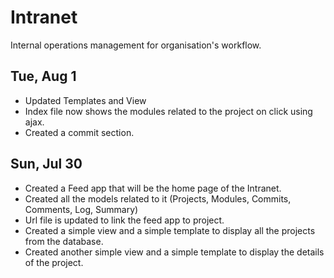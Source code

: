 # Intranet
Internal operations management for organisation's workflow.
## Tue, Aug 1
* Updated Templates and View
* Index file now shows the modules related to the project on click using ajax.
* Created a commit section.

## Sun, Jul 30
* Created a Feed app that will be the home page of the Intranet.
* Created all the models related to it (Projects, Modules, Commits, Comments, Log, Summary)
* Url file is updated to link the feed app to project.
* Created a simple view and a simple template to display all the projects from the database.
* Created another simple view and a simple template to display the details of the project.
